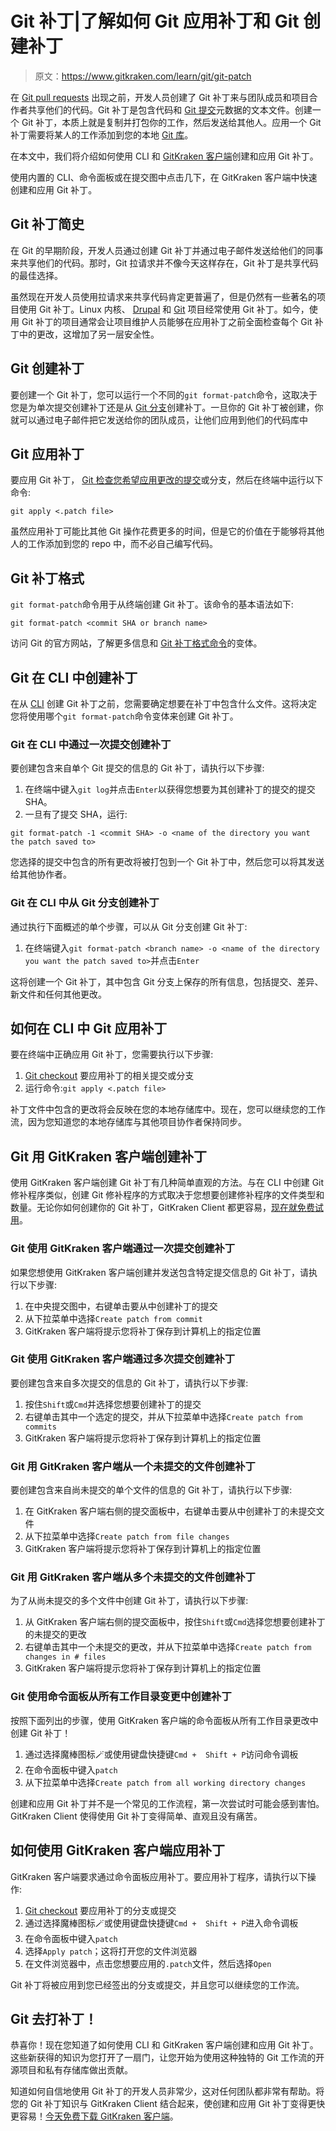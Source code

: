 # Git 补丁|了解如何 Git 应用补丁和 Git 创建补丁

> 原文：<https://www.gitkraken.com/learn/git/git-patch>

在 [Git pull requests](https://www.gitkraken.com/learn/git/tutorials/what-is-a-pull-request-in-git) 出现之前，开发人员创建了 Git 补丁来与团队成员和项目合作者共享他们的代码。Git 补丁是包含代码和 [Git 提交](https://www.gitkraken.com/learn/git/commit)元数据的文本文件。创建一个 Git 补丁，本质上就是复制并打包你的工作，然后发送给其他人。应用一个 Git 补丁需要将某人的工作添加到您的本地 [Git 库](https://www.gitkraken.com/learn/git/tutorials/what-is-a-git-repository)。

在本文中，我们将介绍如何使用 CLI 和 [GitKraken 客户端](https://www.gitkraken.com/git-client)创建和应用 Git 补丁。

使用内置的 CLI、命令面板或在提交图中点击几下，在 GitKraken 客户端中快速创建和应用 Git 补丁。

## **Git 补丁简史**

在 Git 的早期阶段，开发人员通过创建 Git 补丁并通过电子邮件发送给他们的同事来共享他们的代码。那时，Git 拉请求并不像今天这样存在，Git 补丁是共享代码的最佳选择。

虽然现在开发人员使用拉请求来共享代码肯定更普遍了，但是仍然有一些著名的项目使用 Git 补丁。Linux 内核、 [Drupal](https://www.drupal.org/) 和 [Git](https://git-scm.com/) 项目经常使用 Git 补丁。如今，使用 Git 补丁的项目通常会让项目维护人员能够在应用补丁之前全面检查每个 Git 补丁中的更改，这增加了另一层安全性。

## **Git 创建补丁**

要创建一个 Git 补丁，您可以运行一个不同的`git format-patch`命令，这取决于您是为单次提交创建补丁还是从 [Git 分支](https://www.gitkraken.com/learn/git/branch)创建补丁。一旦你的 Git 补丁被创建，你就可以通过电子邮件把它发送给你的团队成员，让他们应用到他们的代码库中

## **Git 应用补丁**

要应用 Git 补丁， [Git 检查您希望应用更改的提交](https://www.gitkraken.com/learn/git/problems/git-checkout-commit)或分支，然后在终端中运行以下命令:

`git apply <.patch file>`

虽然应用补丁可能比其他 Git 操作花费更多的时间，但是它的价值在于能够将其他人的工作添加到您的 repo 中，而不必自己编写代码。

## **Git 补丁格式**

`git format-patch`命令用于从终端创建 Git 补丁。该命令的基本语法如下:

`git format-patch <commit SHA or branch name>`

访问 Git 的官方网站，了解更多信息和 [Git 补丁格式命令](https://git-scm.com/docs/git-format-patch)的变体。

## **Git 在 CLI 中创建补丁**

在从 [CLI](https://www.gitkraken.com/cli) 创建 Git 补丁之前，您需要确定想要在补丁中包含什么文件。这将决定您将使用哪个`git format-patch`命令变体来创建 Git 补丁。

### **Git 在 CLI 中通过一次提交创建补丁**

要创建包含来自单个 Git 提交的信息的 Git 补丁，请执行以下步骤:

1.  在终端中键入`git log`并点击`Enter`以获得您想要为其创建补丁的提交的提交 SHA。
2.  一旦有了提交 SHA，运行:

`git format-patch -1 <commit SHA> -o <name of the directory you want the patch saved to>`

您选择的提交中包含的所有更改将被打包到一个 Git 补丁中，然后您可以将其发送给其他协作者。

### **Git 在 CLI 中从 Git 分支创建补丁**

通过执行下面概述的单个步骤，可以从 Git 分支创建 Git 补丁:

1.  在终端键入`git format-patch <branch name> -o <name of the directory you want the patch saved to>`并点击`Enter`

这将创建一个 Git 补丁，其中包含 Git 分支上保存的所有信息，包括提交、差异、新文件和任何其他更改。

## **如何在 CLI 中 Git 应用补丁**

要在终端中正确应用 Git 补丁，您需要执行以下步骤:

1.  [Git checkout](https://www.gitkraken.com/learn/git/git-checkout) 要应用补丁的相关提交或分支
2.  运行命令:`git apply <.patch file>`

补丁文件中包含的更改将会反映在您的本地存储库中。现在，您可以继续您的工作流，因为您知道您的本地存储库与其他项目协作者保持同步。

## **Git 用 GitKraken 客户端创建补丁**

使用 GitKraken 客户端创建 Git 补丁有几种简单直观的方法。与在 CLI 中创建 Git 修补程序类似，创建 Git 修补程序的方式取决于您想要创建修补程序的文件类型和数量。无论你如何创建你的 Git 补丁，GitKraken Client 都更容易，[现在就免费试用](https://www.gitkraken.com/git-client/try-free)。

### **Git 使用 GitKraken 客户端通过一次提交创建补丁**

如果您想使用 GitKraken 客户端创建并发送包含特定提交信息的 Git 补丁，请执行以下步骤:

1.  在中央提交图中，右键单击要从中创建补丁的提交
2.  从下拉菜单中选择`Create patch from commit`
3.  GitKraken 客户端将提示您将补丁保存到计算机上的指定位置

### **Git 使用 GitKraken 客户端通过多次提交创建补丁**

要创建包含来自多次提交的信息的 Git 补丁，请执行以下步骤:

1.  按住`Shift`或`Cmd`并选择您想要创建补丁的提交
2.  右键单击其中一个选定的提交，并从下拉菜单中选择`Create patch from commits`
3.  GitKraken 客户端将提示您将补丁保存到计算机上的指定位置

### **Git 用 GitKraken 客户端从一个未提交的文件创建补丁**

要创建包含来自尚未提交的单个文件的信息的 Git 补丁，请执行以下步骤:

1.  在 GitKraken 客户端右侧的提交面板中，右键单击要从中创建补丁的未提交文件
2.  从下拉菜单中选择`Create patch from file changes`
3.  GitKraken 客户端将提示您将补丁保存到计算机上的指定位置

### **Git 用 GitKraken 客户端从多个未提交的文件创建补丁**

为了从尚未提交的多个文件中创建 Git 补丁，请执行以下步骤:

1.  从 GitKraken 客户端右侧的提交面板中，按住`Shift`或`Cmd`选择您想要创建补丁的未提交的更改
2.  右键单击其中一个未提交的更改，并从下拉菜单中选择`Create patch from changes in # files`
3.  GitKraken 客户端将提示您将补丁保存到计算机上的指定位置

### **Git 使用命令面板从所有工作目录变更中创建补丁**

按照下面列出的步骤，使用 GitKraken 客户端的命令面板从所有工作目录更改中创建 Git 补丁！

1.  通过选择魔棒图标🪄或使用键盘快捷键`Cmd +  Shift + P`访问命令调板
2.  在命令面板中键入`patch`
3.  从下拉菜单中选择`Create patch from all working directory changes`

创建和应用 Git 补丁并不是一个常见的工作流程，第一次尝试时可能会感到害怕。GitKraken Client 使得使用 Git 补丁变得简单、直观且没有痛苦。

## **如何使用 GitKraken 客户端应用补丁**

GitKraken 客户端要求通过命令面板应用补丁。要应用补丁程序，请执行以下操作:

1.  [Git checkout](https://www.gitkraken.com/learn/git/git-checkout) 要应用补丁的分支或提交
2.  通过选择魔棒图标🪄或使用键盘快捷键`Cmd +  Shift + P`进入命令调板
3.  在命令面板中键入`patch`
4.  选择`Apply patch`；这将打开您的文件浏览器
5.  在文件浏览器中，点击您想要应用的`.patch`文件，然后选择`Open`

Git 补丁将被应用到您已经签出的分支或提交，并且您可以继续您的工作流。

## **Git 去打补丁！**

恭喜你！现在您知道了如何使用 CLI 和 GitKraken 客户端创建和应用 Git 补丁。这些新获得的知识为您打开了一扇门，让您开始为使用这种独特的 Git 工作流的开源项目和私有存储库做出贡献。

知道如何自信地使用 Git 补丁的开发人员非常少，这对任何团队都非常有帮助。将您的 Git 补丁知识与 GitKraken Client 结合起来，使创建和应用 Git 补丁变得更快更容易！[今天免费下载 GitKraken 客户端](https://www.gitkraken.com/git-client/try-free)。